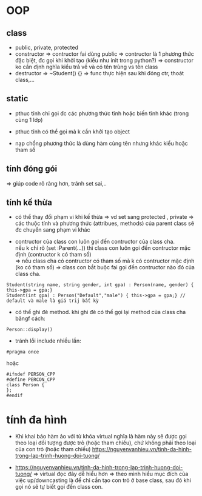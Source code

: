 # OOP

## class

- public, private, protected
- constructor => contructor fai dùng public => contructor là 1 phương thức đặc biệt, đc gọi khi khởi tạo (kiểu như init trong python?)
=> constructor ko cần định nghĩa kiểu trả về và có tên trùng vs tên class
- destructor => ~Student() {} => func thực hiện sau khi đóng ctr, thoát class,...


## static
- pthuc tĩnh chỉ gọi đc các phương thức tĩnh hoặc biến tĩnh khác (trong cùng 1 lớp)
- pthuc tĩnh có thể gọi mà k cần khởi tạo object

- nạp chồng phương thức là dùng hàm cùng tên nhưng khác kiểu hoặc tham số


## tính đóng gói
=> giúp code rõ ràng hơn, tránh set sai,..

## tính kế thừa
- có thể thay đổi phạm vi khi kế thừa => vd set sang protected , private => các thuộc tính và phương thức (attribues, methods) của parent class sẽ đc chuyển sang phạm vi khác

- contructor của class con luôn gọi đến contructor của class cha.  
nếu k chỉ rõ (set :Parent(...)) thì class con luôn gọi đến contructor mặc định (contructor k có tham số)  
=> nếu class cha có contructor có tham số mà k có contructor mặc định (ko có tham số) => class con bắt buộc fai gọi đến contructor nào đó của class cha.
```
Student(string name, string gender, int gpa) : Person(name, gender) { this->gpa = gpa;}
Student(int gpa) : Person("Default","male") { this->gpa = gpa;} // default và male là giá trij bất kỳ
```
- có thể ghi đè method. khi ghi đè có thể gọi lại method của class cha băngf cách:
```
Person::display()
```


- tránh lỗi include nhiều lần:
```
#pragma once
```
hoặc
```
#ifndef PERSON_CPP
#define PERCON_CPP
class Person {
};
#endif
```

# tính đa hình

- Khi khai báo hàm ảo với từ khóa virtual nghĩa là hàm này sẽ được gọi theo loại đối tượng được trỏ (hoặc tham chiếu), chứ không phải theo loại của con trỏ (hoặc tham chiếu)
https://nguyenvanhieu.vn/tinh-da-hinh-trong-lap-trinh-huong-doi-tuong/

- https://nguyenvanhieu.vn/tinh-da-hinh-trong-lap-trinh-huong-doi-tuong/ => virtual đọc đây dễ hiểu hơn => theo mình hiểu mục đích của việc up/downcasting là để chỉ cần tạo con trỏ ở base class, sau đó khi gọi nó sẽ tự biết gọi đến class con.

